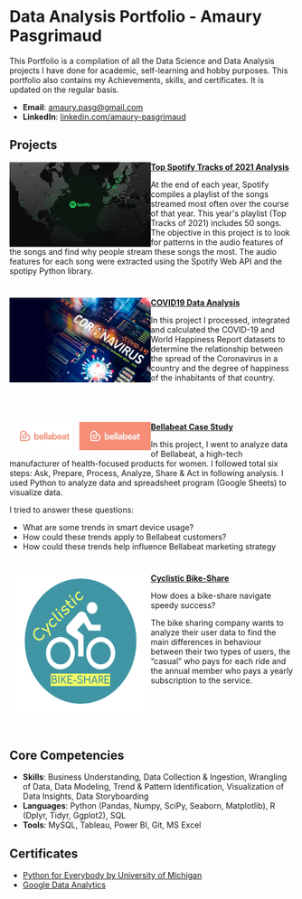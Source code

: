 # Data Analysis Portfolio - Amaury Pasgrimaud
This Portfolio is a compilation of all the Data Science and Data Analysis projects I have done for academic, self-learning and hobby purposes. This portfolio also contains my Achievements, skills, and certificates. It is updated on the regular basis.

- **Email**: [amaury.pasg@gmail.com](amaury.pasg@gmail.com)
- **LinkedIn**: [linkedin.com/amaury-pasgrimaud](https://www.linkedin.com/in/amaury-pasgrimaud/)


## Projects

<img align="left" width="250" height="150" src="https://github.com/MSThedox/Data-Analysis-Portfolio/blob/main/spotifydataimage.jpg"> **[Top Spotify Tracks of 2021 Analysis](https://github.com/MSThedox/Data-Analysis-Portfolio/blob/main/Spotify_Tracks_Analysis.ipynb)**

At the end of each year, Spotify compiles a playlist of the songs streamed most often over the course of that year. This year's playlist (Top Tracks of 2021) includes 50 songs.
The objective in this project is to look for patterns in the audio features of the songs  and find why people stream these songs the most.
The audio features for each song were extracted using the Spotify Web API and the spotipy Python library. 

#

<img align="left" width="250" height="150" src="https://github.com/MSThedox/Data-Analysis-Portfolio/blob/main/covid19dataimage.jpg"> **[COVID19 Data Analysis](https://github.com/MSThedox/Data-Analysis-Portfolio/blob/main/Covid19_Data_Analysis.ipynb)**

In this project I processed, integrated and calculated the COVID-19 and World Happiness Report datasets to determine the relationship between the spread of the Coronavirus in a country and the degree of happiness of the inhabitants of that country.

<br/>

#


<img align="left" width="250" height="50" src="https://github.com/MSThedox/Data-Analysis-Portfolio/blob/main/bellabeatlogo.jpg"> **[Bellabeat Case Study](https://github.com/MSThedox/Data-Analysis-Portfolio/blob/main/bellabeat-case-study.ipynb)**

In this project, I went to analyze data of Bellabeat, a high-tech manufacturer of health-focused products for women. I followed total six steps: Ask, Prepare, Process, Analyze, Share & Act in following analysis. I used Python to analyze data and spreadsheet program (Google Sheets) to visualize data.

I tried to answer these questions:

  - What are some trends in smart device usage?
  - How could these trends apply to Bellabeat customers?
  - How could these trends help influence Bellabeat marketing strategy
 
 #
 
 <img align="left" width="250" height="250" src="https://github.com/MSThedox/Data-Analysis-Portfolio/blob/main/cyclisticbikesharelogo.png"> **[Cyclistic Bike-Share](https://github.com/MSThedox/Data-Analysis-Portfolio/blob/main/Cyclistic-Bike-Share.ipynb)**

How does a bike-share navigate speedy success?

The bike sharing company wants to analyze their user data to find the main differences in behaviour between their two types of users, the “casual” who pays for each ride and the annual member who pays a yearly subscription to the service.<br/>

<br/>

<br/>

<br />

<br/>

## Core Competencies

- **Skills**: Business Understanding, Data Collection & Ingestion, Wrangling of Data, Data Modeling, Trend & Pattern Identification, Visualization of Data Insights, Data Storyboarding
- **Languages**: Python (Pandas, Numpy, SciPy, Seaborn, Matplotlib), R (Dplyr, Tidyr, Ggplot2), SQL
- **Tools**: MySQL, Tableau, Power BI, Git, MS Excel

## Certificates


- [Python for Everybody by University of Michigan](https://www.coursera.org/account/accomplishments/specialization/certificate/MDZXUPUAZFB6)
- [Google Data Analytics](https://www.coursera.org/account/accomplishments/specialization/certificate/CL7C78NGTXJC)
